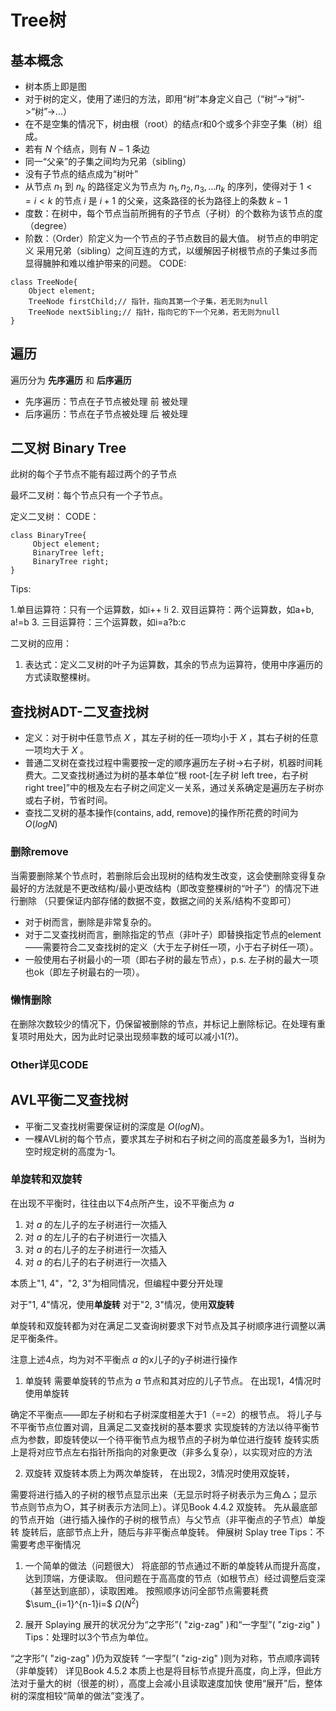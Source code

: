 # Tree树
## 基本概念
- 树本质上即是图
- 对于树的定义，使用了递归的方法，即用“树”本身定义自己（“树”->“树”->“树”->...）
- 在不是空集的情况下，树由根（root）的结点r和0个或多个非空子集（树）组成。
- 若有 $N$ 个结点，则有 $N-1$ 条边
- 同一“父亲”的子集之间均为兄弟（sibling）
- 没有子节点的结点成为“树叶”
- 从节点 $n_1$ 到 $n_k$ 的路径定义为节点为 $n_1, n_2, n_3, ...n_k$ 的序列，使得对于 $1<=i<k$ 的节点 $i$ 是 $i+1$ 的父亲，这条路径的长为路径上的条数 $k-1$
- 度数：在树中，每个节点当前所拥有的子节点（子树）的个数称为该节点的度（degree）
- 阶数：（Order）阶定义为一个节点的子节点数目的最大值。
树节点的申明定义
采用兄弟（sibling）之间互连的方式，以缓解因子树根节点的子集过多而显得臃肿和难以维护带来的问题。 CODE:
```
class TreeNode{
    Object element;
    TreeNode firstChild;// 指针，指向其第一个子集，若无则为null
    TreeNode nextSibling;// 指针，指向它的下一个兄弟，若无则为null
}
```
## 遍历
遍历分为 **先序遍历** 和 **后序遍历**

- 先序遍历：节点在子节点被处理 前 被处理
- 后序遍历：节点在子节点被处理 后 被处理
## 二叉树 Binary Tree
此树的每个子节点不能有超过两个的子节点

最坏二叉树：每个节点只有一个子节点。

定义二叉树： CODE：
```
class BinaryTree{
     Object element;
     BinaryTree left;
     BinaryTree right;
}
```
Tips:

1.单目运算符：只有一个运算数，如i++ !i
2. 双目运算符：两个运算数，如a+b, a!=b
3. 三目运算符：三个运算数，如i=a?b:c

二叉树的应用：

1. 表达式：定义二叉树的叶子为运算数，其余的节点为运算符，使用中序遍历的方式读取整棵树。

## 查找树ADT-二叉查找树
- 定义：对于树中任意节点 $X$ ，其左子树的任一项均小于 $X$ ，其右子树的任意一项均大于 $X$ 。
- 普通二叉树在查找过程中需要按一定的顺序遍历左子树->右子树，机器时间耗费大。二叉查找树通过为树的基本单位“根 root-[左子树 left tree，右子树 right tree]”中的根及左右子树之间定义一关系，通过关系确定是遍历左子树亦或右子树，节省时间。
- 查找二叉树的基本操作(contains, add, remove)的操作所花费的时间为 $O(logN)$
### 删除remove
当需要删除某个节点时，若删除后会出现树的结构发生改变，这会使删除变得复杂 最好的方法就是不更改结构/最小更改结构（即改变整棵树的“叶子”）的情况下进行删除 （只要保证内部存储的数据不变，数据之间的关系/结构不变即可）

- 对于树而言，删除是非常复杂的。
- 对于二叉查找树而言，删除指定的节点（非叶子）即替换指定节点的element——需要符合二叉查找树的定义（大于左子树任一项，小于右子树任一项）。
- 一般使用右子树最小的一项（即右子树的最左节点），p.s. 左子树的最大一项也ok（即左子树最右的一项）。
### 懒惰删除
在删除次数较少的情况下，仍保留被删除的节点，并标记上删除标记。在处理有重复项时用处大，因为此时记录出现频率数的域可以减小1(?)。

### Other详见CODE
## AVL平衡二叉查找树
- 平衡二叉查找树需要保证树的深度是 $O(logN)$。
- 一棵AVL树的每个节点，要求其左子树和右子树之间的高度差最多为1，当树为空时规定树的高度为-1。

### 单旋转和双旋转
在出现不平衡时，往往由以下4点所产生，设不平衡点为 $a$

1. 对 $a$ 的左儿子的左子树进行一次插入
2. 对 $a$ 的左儿子的右子树进行一次插入
3. 对 $a$ 的右儿子的左子树进行一次插入
4. 对 $a$ 的右儿子的右子树进行一次插入

本质上"1, 4"，"2, 3"为相同情况，但编程中要分开处理

对于"1, 4"情况，使用**单旋转** 对于"2, 3"情况，使用**双旋转**

单旋转和双旋转都为对在满足二叉查询树要求下对节点及其子树顺序进行调整以满足平衡条件。

注意上述4点，均为对不平衡点 $a$ 的x儿子的y子树进行操作

1. 单旋转
需要单旋转的节点为 $a$ 节点和其对应的儿子节点。 在出现1，4情况时使用单旋转

确定不平衡点——即左子树和右子树深度相差大于1（==2）的根节点。
将儿子与不平衡节点位置对调，且满足二叉查找树的基本要求
实现旋转的方法以待平衡节点为参数，即旋转使以一个待平衡节点为根节点的子树为单位进行旋转 旋转实质上是将对应节点左右指针所指向的对象更改（非多么复杂），以实现对应的方法

2. 双旋转
双旋转本质上为两次单旋转， 在出现2，3情况时使用双旋转，

需要将进行插入的子树的根节点显示出来（无显示时将子树表示为三角△；显示节点则节点为○，其子树表示方法同上）。详见Book 4.4.2 双旋转。
先从最底部的节点开始（进行插入操作的子树的根节点）与父节点（非平衡点的子节点）单旋转
旋转后，底部节点上升，随后与非平衡点单旋转。
伸展树 Splay tree
Tips：不需要考虑平衡情况

1. 一个简单的做法（问题很大）
将底部的节点通过不断的单旋转从而提升高度，达到顶端，方便读取。 但问题在于高高度的节点（如根节点）经过调整后变深（甚至达到底部），读取困难。 按照顺序访问全部节点需要耗费 $\sum_{i=1}^{n-1}i=$ $\Omega(N^2)$

2. 展开 Splaying
展开的状况分为“之字形”( "zig-zag" )和“一字型”( "zig-zig" ) Tips：处理时以3个节点为单位。

“之字形”( "zig-zag" )仍为双旋转
“一字型”( "zig-zig" )则为对称，节点顺序调转（非单旋转）
详见Book 4.5.2
本质上也是将目标节点提升高度，向上浮，但此方法对于量大的树（很差的树），高度上会减小且读取速度加快
使用“展开”后，整体树的深度相较“简单的做法”变浅了。